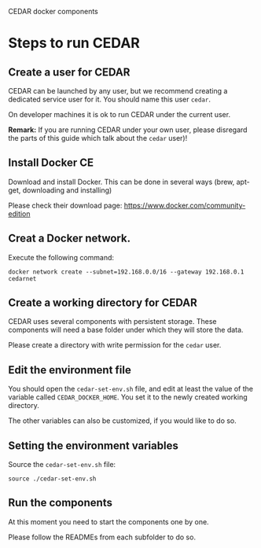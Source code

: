 CEDAR docker components

# Steps to run CEDAR

## Create a user for CEDAR
CEDAR can be launched by any user, but we recommend creating a dedicated service user for it.
You should name this user ``cedar``.

On developer machines it is ok to run CEDAR under the current user.

**Remark:** If you are running CEDAR under your own user, please disregard the parts of this guide which talk about the ``cedar`` user)!

## Install Docker CE

Download and install Docker. This can be done in several ways (brew, apt-get, downloading and installing)

Please check their download page: https://www.docker.com/community-edition


## Creat a Docker network.

Execute the following command:

    docker network create --subnet=192.168.0.0/16 --gateway 192.168.0.1 cedarnet

## Create a working directory for CEDAR
CEDAR uses several components with persistent storage. These components will need a base folder under which they will store the data.

Please create a directory with write permission for the ``cedar`` user.

## Edit the environment file
You should open the ``cedar-set-env.sh`` file, and edit at least the value of the variable called ``CEDAR_DOCKER_HOME``. You set it to the newly created working directory.

The other variables can also be customized, if you would like to do so.

## Setting the environment variables
Source the ``cedar-set-env.sh`` file:

    source ./cedar-set-env.sh
    
## Run the components
At this moment you need to start the components one by one.

Please follow the READMEs from each subfolder to do so.